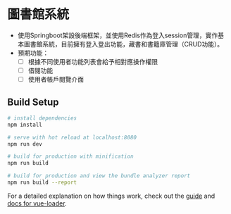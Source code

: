 # 圖書館系統

* 使用Springboot架設後端框架，並使用Redis作為登入session管理，實作基本圖書館系統，目前擁有登入登出功能，藏書和書籍庫管理（CRUD功能）。
* 預期功能：
  - [ ] 根據不同使用者功能列表會給予相對應操作權限
  - [ ] 借閱功能
  - [ ] 使用者帳戶閱覽介面

## Build Setup

``` bash
# install dependencies
npm install

# serve with hot reload at localhost:8080
npm run dev

# build for production with minification
npm run build

# build for production and view the bundle analyzer report
npm run build --report
```

For a detailed explanation on how things work, check out the [guide](http://vuejs-templates.github.io/webpack/) and [docs for vue-loader](http://vuejs.github.io/vue-loader).
